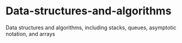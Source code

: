 # Data-structures-and-algorithms
Data structures and algorithms, including stacks, queues, asymptotic notation, and arrays
